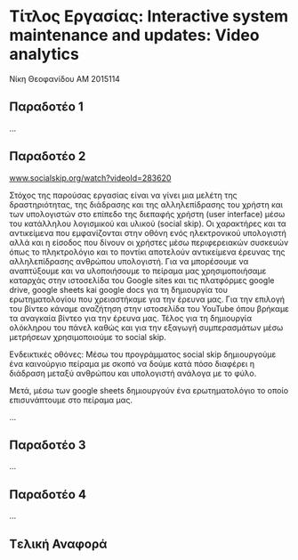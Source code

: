 
# Τίτλος Εργασίας: Interactive system maintenance and updates: Video analytics
 Νίκη Θεοφανίδου
 ΑΜ 2015114

## Παραδοτέο 1
 
 ...
 
## Παραδοτέο 2
 www.socialskip.org/watch?videoId=283620 


Στόχος της παρούσας εργασίας είναι να γίνει μια μελέτη της δραστηριότητας, της διάδρασης και της αλληλεπίδρασης του χρήστη και των υπολογιστών στο επίπεδο της διεπαφής χρήστη (user interface) μέσω του κατάλληλου λογισμικού και υλικού (social skip).
Οι χαρακτήρες και τα αντικείμενα που εμφανίζονται στην οθόνη ενός ηλεκτρονικού υπολογιστή αλλά και η είσοδος που δίνουν οι χρήστες μέσω περιφερειακών συσκευών όπως το πληκτρολόγιο και το ποντίκι αποτελούν αντικείμενα έρευνας της αλληλεπίδρασης ανθρώπου υπολογιστή.
Για να μπορέσουμε να αναπτύξουμε και να υλοποιήσουμε το πείραμα μας χρησιμοποιήσαμε καταρχάς στην ιστοσελίδα του Google sites και τις πλατφόρμες google drive, google sheets kai google docs για τη δημιουργία του ερωτηματολογίου που χρειαστήκαμε για την έρευνα μας.
Για την επιλογή του βίντεο κάναμε αναζήτηση στην ιστοσελίδα του YouTube όπου βρήκαμε τα αναγκαία βίντεο για την έρευνα μας.
Τέλος για τη δημιουργία ολόκληρου του πάνελ  καθώς και για την εξαγωγή συμπερασμάτων μέσω μετρήσεων χρησιμοποιούμε το social skip.


Ενδεικτικές οθόνες:
Μέσω του προγράμματος social skip δημιουργούμε ένα καινούργιο πείραμα με σκοπό να δούμε κατά πόσο διαφέρει η διάδραση μεταξύ ανθρώπου και υπολογιστή ανάλογα με το φύλο.

Μετά, μέσω των google sheets  δημιουργούν ένα ερωτηματολόγιο το οποίο επισυνάπτουμε στο πείραμα μας.

 …
 
## Παραδοτέο 3
 
 ...
 
## Παραδοτέο 4
 
 ...
 
## Tελική Αναφορά
